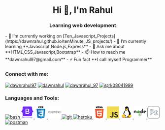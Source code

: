 <h1 align="center">Hi 👋, I'm Rahul</h1>
<h3 align="center">Learning web development</h3>
- 🔭 I’m currently working on [Ten_Javascript_Projects](https://dawnrahul.github.io/tenMinute_JS_projects/)
- 🌱 I’m currently learning **Javascript,Node.js,Express**
- 💬 Ask me about **HTML,CSS,Javascript,Bootstrap**
- 📫 How to reach me **dawnrahul97@gmail.com**
- ⚡ Fun fact **I call myself Programmer**
<h3 align="left">Connect with me:</h3>
<p align="left">
    <a href="https://twitter.com/dawnrahul97" target="blank"><img align="center" src="https://cdn.jsdelivr.net/npm/simple-icons@3.0.1/icons/twitter.svg" alt="dawnrahul97" height="30" width="40" /></a>
    <a href="https://linkedin.com/in/dawnrahul" target="blank"><img align="center" src="https://cdn.jsdelivr.net/npm/simple-icons@3.0.1/icons/linkedin.svg" alt="dawnrahul" height="30" width="40" /></a>
    <a href="https://www.hackerrank.com/dawnrahul_97" target="blank"><img align="center" src="https://cdn.jsdelivr.net/npm/simple-icons@3.0.1/icons/hackerrank.svg" alt="dawnrahul_97" height="30" width="40" /></a>
    <a href="https://www.hackerearth.com/@rk08041999" target="blank"><img align="center" src="https://cdn.jsdelivr.net/npm/simple-icons@3.0.1/icons/hackerearth.svg" alt="@rk08041999" height="30" width="40" /></a>
</p>
<h3 align="left">Languages and Tools:</h3>
<p align="left"> <a href="https://www.gnu.org/software/bash/" target="_blank"> <img src="https://www.vectorlogo.zone/logos/gnu_bash/gnu_bash-icon.svg" alt="bash" width="40" height="40"/> </a> <a href="https://getbootstrap.com" target="_blank"> <img src="https://raw.githubusercontent.com/devicons/devicon/master/icons/bootstrap/bootstrap-plain-wordmark.svg" alt="bootstrap" width="40" height="40"/> </a> <a href="https://www.w3schools.com/css/" target="_blank"> <img src="https://raw.githubusercontent.com/devicons/devicon/master/icons/css3/css3-original-wordmark.svg" alt="css3" width="40" height="40"/> </a> <a href="https://expressjs.com" target="_blank"> <img src="https://raw.githubusercontent.com/devicons/devicon/master/icons/express/express-original-wordmark.svg" alt="express" width="40" height="40"/> </a> <a href="https://git-scm.com/" target="_blank"> <img src="https://www.vectorlogo.zone/logos/git-scm/git-scm-icon.svg" alt="git" width="40" height="40"/> </a> <a href="https://heroku.com" target="_blank"> <img src="https://www.vectorlogo.zone/logos/heroku/heroku-icon.svg" alt="heroku" width="40" height="40"/> </a> <a href="https://www.w3.org/html/" target="_blank"> <img src="https://raw.githubusercontent.com/devicons/devicon/master/icons/html5/html5-original-wordmark.svg" alt="html5" width="40" height="40"/> </a> <a href="https://developer.mozilla.org/en-US/docs/Web/JavaScript" target="_blank"> <img src="https://raw.githubusercontent.com/devicons/devicon/master/icons/javascript/javascript-original.svg" alt="javascript" width="40" height="40"/> </a> <a href="https://www.linux.org/" target="_blank"> <img src="https://raw.githubusercontent.com/devicons/devicon/master/icons/linux/linux-original.svg" alt="linux" width="40" height="40"/> </a> <a href="https://nodejs.org" target="_blank"> <img src="https://raw.githubusercontent.com/devicons/devicon/master/icons/nodejs/nodejs-original-wordmark.svg" alt="nodejs" width="40" height="40"/> </a> <a href="https://www.photoshop.com/en" target="_blank"> <img src="https://raw.githubusercontent.com/devicons/devicon/master/icons/photoshop/photoshop-line.svg" alt="photoshop" width="40" height="40"/> </a> <a href="https://postman.com" target="_blank"> <img src="https://www.vectorlogo.zone/logos/getpostman/getpostman-icon.svg" alt="postman" width="40" height="40"/> </a> </p>
